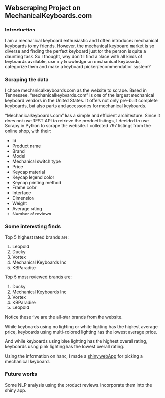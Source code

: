 ## Webscraping Project on MechanicalKeyboards.com

### Introduction

I am a mechanical keyboard enthusiastic and I often introduces mechanical keyboards to my friends. However, the mechanical keyboard market is so diverse and finding the perfect keyboard just for the person is quite a daunting task. So I thought, why don’t I find a place with all kinds of keyboards available, use my knowledge on mechanical keyboards, categorize them and make a keyboard picker/recommendation system?

### Scraping the data

I chose [mechanicalkeyboards.com](https://mechanicalkeyboards.com/shop/) as the website to scrape. Based in Tennessee, “mechanicalkeyboards.com” is one of the largest mechanical keyboard vendors in the United States. It offers not only pre-built complete keyboards, but also parts and accessories for mechanical keyboards.

“Mechanicalkeyboards.com” has a simple and efficient architecture. Since it does not use REST API to retrieve the product listings, I decided to use Scrapy in Python to scrape the website.
I collected 797 listings from the online shop, with their:

- Id
- Product name
- Brand
- Model
- Mechanical switch type
- Price
- Keycap material
- Keycap legend color
- Keycap printing method
- Frame color
- Interface
- Dimension
- Weight
- Average rating
- Number of reviews


### Some interesting finds

Top 5 highest rated brands are:
1. Leopold
2. Ducky
3. Vortex
4. Mechanical Keyboards Inc
5. KBParadise

Top 5 most reviewed brands are:
1. Ducky
2. Mechanical Keyboards Inc
3. Vortex
4. KBParadise
5. Leopold

Notice these five are the all-star brands from the website.

While keyboards using no lighting or white lighting has the highest average price, keyboards using multi-colored lighting has the lowest average price. 

And while keyboards using blue lighting has the highest overall rating, keyboards using pink lighting has the lowest overall rating.

Using the information on hand, I made a [shiny webApp](https://siyuanli.shinyapps.io/mkPicker/) for picking a mechanical keyboard. 

### Future works

Some NLP analysis using the product reviews. Incorporate them into the shiny app.
